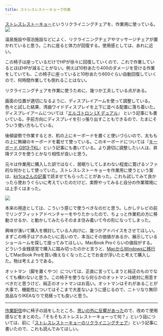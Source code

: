 ```yaml
---
title: ストレスレストーキョーで作業
---
```

[ストレスレストーキョー](https://www.amazon.co.jp/dp/B08B3NM7RW)というリクライニングチェアを、作業用に使っている。![](https://lh3.googleusercontent.com/docs/AG8NV2ZiVwfA-MZnmM50IQjlVvUZUh0p_BICFQSHHcic7z5HXOwzNxnNRveoPlClqrs64eW8RizXHFgFeg2Q3bSL0vkTPncw6bIgycRnGDu6IoGLGfdR_GyTVvfp6ZU6q2kD0ep4bK2Fx_9MEjZ753odKv8lrU8UKkgRFqSezER0JI0D9lvsKUz81maDMlqqFWfk_xgT1qSvhbQjGqVK9rn3f1TZLCDQP9_irJdFK_AafoKhixXImzlX5oGbUSuMWtkp4b3OWSnPG8-ZoVw255haaIxcT4V9cLbciVNPFWLptNiPS700I-SGOnMp6M2b_cFPgwfEwswKGYjmjD1lDJx_LcjOqQcqCL9dFN701iB-WcfPCXDpPBOgF2r5wDcmL4C_yNVg6NHjFpNJgFSuMDST0uGObY3MuVmOhNN8B1JXsB3MnZWbzrZsUWnhTkYVLojaTcCr_E1ePPPGGhcnKRrFXSPIgo6jKvytnIdQ1sO-z3K6j2vPbNANmtIRynAaJnVbIJDXrDrwn48y_KGbWPh5cbNzL5M42t-CU2uIhEh0ORemcdw8TCXX4HxRgjF97iKS5zeSbA8Qi4bDdyKSNO1HP0TK_aBzXWnNJYpnr7iVXtjaT4UpxqlUpq4oYHbJEutjPMVdGAEtb-H5AxyM-2IC8JWObvs58Y_BtNORybhyZwygtGSbtNionUrOHPimHmNoDIoRly0k4jgCDrusw0kulNaHdqxRxQahIosDrz__qsgTprNyjBV1-JungOiU0Kht_Rk76VpDrkMXUy_WYiLp3Mi3vaCk3CnWU8xWam7A2qqXdU7owk6SQEg5LfFJAUhZGFRAqpb3T5IwO8y_7D1sYx-EUi4XYUuD53D3u_oRW0jTZ7NkXcfArbn7S8iIsN-_nIH8qD5wYj9XrCPgacyblcSerUduG9l58nKq5foMeUiiLi2UzOkNJKn3ido-_8SJPTevn-hl5NCjlMCCGGUR759nJVQAIcx7z9_Nb3OqaKRJORmV1QlT3USCnOHmohM-njBWLNpMlXCA062DXhCtJKGJ1VArxvqYuMPzlsMgfYStK12HqcwhdggxqQ4Y4WEOvdl4z5ErUX2x-ACgZOmH6MX3IvJa_ZAnV6xu1A0-daXI1h8VBOJ1_PANSDsPQPW43pd8_0Rgr-4YUzaKlKKEhGBDJe_VuBZKN7sMS6pYi-dVecpsvaC4RJn157FJ3h16e_SWu7rbqbxsdyh50Uy0fA0mePL8t6v3BBfnEXzp6WcXoLA3)

温泉施設や宿泊施設などによく、リクライニングチェアやマッサージチェアが置かれていると思う。これに座ると体力が回復する。使用感としては、あれに近い。

この椅子は座っているだけでHPが徐々に回復していくので、これで作業しているとほぼHPが減ることがない。例えば10秒あたり400のダメージを受ける作業をしていても、この椅子に座っていると10秒あたり600ぐらい自動回復していくので、何時間作業しても倒れることはない。

リクライニングチェアを作業に使うために、幾つか工夫している点がある。

画面の位置が適切になるように、ディスプレイアームを使って調整している。色々と試した結果、湾曲ワイドディスプレイを上下に並べる配置に落ち着いた。ディスプレイアームについては『[エルゴトロン LX デュアル](https://r7kamura.com/articles/2021-02-27-ergotron-lx-dual)』 という記事にも書いている。手前方向にディスプレイを引っ張り出すこともできるので、たまにそういう使い方もしている。

後傾姿勢で作業するとき、机の上にキーボードを置くと使いづらいので、太ももの上に無線のキーボードを載せて使っている。このキーボードについては『[キーボード G913-TKL](https://r7kamura.com/articles/2020-10-21-keyboard-g913-tkl)』という記事にも書いている。より適切に調整したい人は、昇降デスクを使うとかなり相性が良いと思う。

元々は作業用に購入した訳ではなく、居眠りしてしまわない程度に寛げるソファ的な何かとして使っていた。ストレスレストーキョーを作業用に使うという案は、[kir1caさんの記事](https://gadget-shot.com/53119)で読ませてもらったことがあった。これも試してみて良かったら使おうぐらいに考えていたのだけど、実際やってみると自分の作業環境には上手くはまった。

![](https://lh3.googleusercontent.com/docs/AG8NV2Z-wUV4K3u_bXFTMOy8sOyTj3rE-7i4hhpU3n7OYCbzs5im9WehApmp0Cv5vSv6XDASm6QmBwlqtI8THkGpcRp8g89-_UzisBsZ9e_4Gap94H5ol0zYuiZwKG--tKOgIYbWzWfHX16sDylCdIAkhVIaIzTiMHAYSiVXEYXg0VEOSEmOmQuNOem3TtPwKD6tWLNF1T20jMCpxWNwqK2n4GHLPOZN7OgFXbSLCo8QYb2RvT1c-4HBt40Rrb77BtHHKD4dLDWuPcYdT7aXutYZxkbJ6MyzntOVJJfJaCm6xMm0CudDu_ozoUmrWbWKoqlc02-vWyahYnJi75QeppGRsi8XRPADUJ06Uc8AVuRIJntGhadmArE6-ynGRwjbR2XgC8lmBP1BcYg7-HPTfcyUn4FMH_onWOG2JiKFe0j5QUC9ZHQ9KC22MDEL18EMGZzVWVw9hXJBmohjqwESezsijdV8T0IsQoddLEkXTWkYGZmTSmj58G1t9_GEkcjsda_jERUK4ctSWl9mvXCyEbuvOc0IjP4c8faQRZeqEirMepuxZTHlDAbteB303JDDk2DbF5twsPR0p_7GuEU911cNuNxEwv1WLjpUm8Af10ecX5m93lEWDInsjsm4sf-zIQVlzc97DPTik9rLYTjyx5Zs1eZ-IzxT7No11HgkOBmiGevX8IhftMGGhSnM8AnboMZst-Dxsh49gYD9hVt7_6HG11nY7ZwaXy9bCdNPmFyp9VvoMaq6EOqGMSp3ZA4qBgPjegDyXmqtC3hEG7p6499AhMIWX0NEsawLsWTTy7vdXe_Bbhz9OMpte4sTGvHJhwBpmGwOeOnxufCeGhslx1KmjFRa4asEW2uSZKW8GHryuovUPqavCrwMhdTkSM1jQ4mABUGDJBHlh1OatCDXBqgDDCY2kHswyfxcpz9aI_Qax7ml3v_ZxAwoq_I6IcdK0MGJDINYfeXdrVQrs5lbBzfIHRDwr6eUdWDfhnIDeXZ8yrG-6w3suKEPyKBK19XbCH-4cQUS0i6XhYS6nl0kK-yePfM1dlud6dsUtbbZkal28naTm_byYGUm4K6_pEaaMJvMhZ9isT3CrdgO55HiOUk5cvFtUOAdZNwdC_SIpoI0-UuQGjs2tVLXYtItR3WQj1cCwcuMFTVbRbAt98MWc2nMqAKUl7f1l4VqLPAraGxjcSktnzx9OSqGc606jBMASHk1ZkavE3Uyj0DMMd16HZ4y68DgCtx3O1ACEsVpn7jMWW8j8Z7Y)

本来の用途としては、こういう感じで使うべきなのだと思う。しかしテレビの前でリングフィットアドベンチャーをやりたかったので、ちょっと作業机の方に移動させるか、と動かしてみたらそのまま住み着いて今の形になってしまった。

興味が湧いて購入を検討している人向けに、幾つかアドバイスをさせてほしい。まずこの椅子はアホみたいに高いので、本当にその価値があるか、展示しているショールームを探して座ってみてほしい。MacBook Proぐらいの値段がする。どういう金銭感覚で購入に踏み切ったのかと言うと、[MacからWindowsに移行](https://r7kamura.com/articles/2020-10-04-windows-revolution)してMacBook Proを買い換えなくなったことでお金が浮いたと考えて購入した。物は考えようである。

オットマン（脚を置くやつ）については、正直に言ってしまうと純正のものでなくても構わないと思う。この椅子を使うなら何らかのオットマンは絶対に用意すべきだと思うけど、純正のオットマンはお高い。オットマンはそれがあることが大事で、機能性についてはそこまで大差ないように感じるので、ニトリなり無印良品なりIKEAなりで見繕っても良いと思う。

* * *

[作業配信](https://www.youtube.com/channel/UC5s-KpSDGzxWPWNv94PnJHw)中に椅子の話をしたところ、[思いの外に反響があった](https://scrapbox.io/miyaoka/%E6%97%A5%E5%A0%B12022-05-03)ので、改めて使用感などをまとめた。「そもそもストレスレストーキョーって何？」という話については、前に『[ストレスレストーキョーのリクライニングチェア](https://r7kamura.com/articles/2021-10-22-stressless-tokyo)』という記事に書いたので、これも読んでみてほしい。
